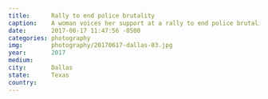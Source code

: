 ```yaml
---
title:  	Rally to end police brutality
caption:	A woman voices her support at a rally to end police brutality in Dallas
date:   	2017-06-17 11:47:56 -0500
categories: photography
img:		photography/20170617-dallas-03.jpg
year:		2017
medium:
city:		Dallas
state:		Texas
country:
---
```

